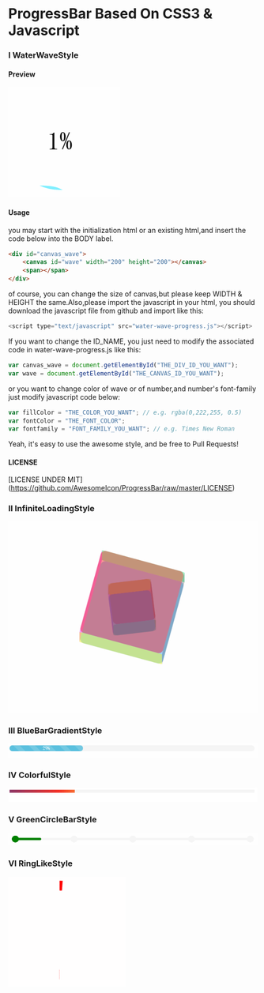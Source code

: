 # ProgressBar Based On CSS3 & Javascript

### Ⅰ WaterWaveStyle

#### Preview
![water-wave-progress](https://github.com/AwesomeIcon/ProgressBar/blob/master/screenshot/water-wave-progress.gif)

#### Usage

you may start with the initialization html or an existing html,and insert the code below into the BODY label.

```html
<div id="canvas_wave">
	<canvas id="wave" width="200" height="200"></canvas>
	<span></span>
</div>
```

of course, you can change the size of canvas,but please keep WIDTH & HEIGHT the same.Also,please import the javascript in your html, you should download the javascript file from github and import like this:

```javascript
<script type="text/javascript" src="water-wave-progress.js"></script>
```

If you want to change the ID_NAME, you just need to modify the associated code in water-wave-progress.js like this:

```javascript
var canvas_wave = document.getElementById("THE_DIV_ID_YOU_WANT");
var wave = document.getElementById("THE_CANVAS_ID_YOU_WANT");
``` 

or you want to change color of wave or of number,and number's font-family just modify javascript code below:

```javascript
var fillColor = "THE_COLOR_YOU_WANT"; // e.g. rgba(0,222,255, 0.5)
var fontColor = "THE_FONT_COLOR";
var fontfamily = "FONT_FAMILY_YOU_WANT"; // e.g. Times New Roman
```

Yeah, it's easy to use the awesome style, and be free to Pull Requests!

#### LICENSE
[LICENSE UNDER MIT]
(https://github.com/AwesomeIcon/ProgressBar/raw/master/LICENSE)

### Ⅱ InfiniteLoadingStyle
![infinite-loading](https://github.com/AwesomeIcon/ProgressBar/blob/master/screenshot/infinite-loading.gif)

### Ⅲ BlueBarGradientStyle
![blue-bar-gradient](https://github.com/AwesomeIcon/ProgressBar/blob/master/screenshot/blue-bar-gradient.gif)

### Ⅳ ColorfulStyle
![colorful-progress](https://github.com/AwesomeIcon/ProgressBar/blob/master/screenshot/colorful-progress.gif)

### Ⅴ GreenCircleBarStyle
![green-circle-bar](https://github.com/AwesomeIcon/ProgressBar/blob/master/screenshot/green-circle-bar.gif)

### Ⅵ RingLikeStyle
![ringlike-progress](https://github.com/AwesomeIcon/ProgressBar/blob/master/screenshot/ringlike-progress.gif)

